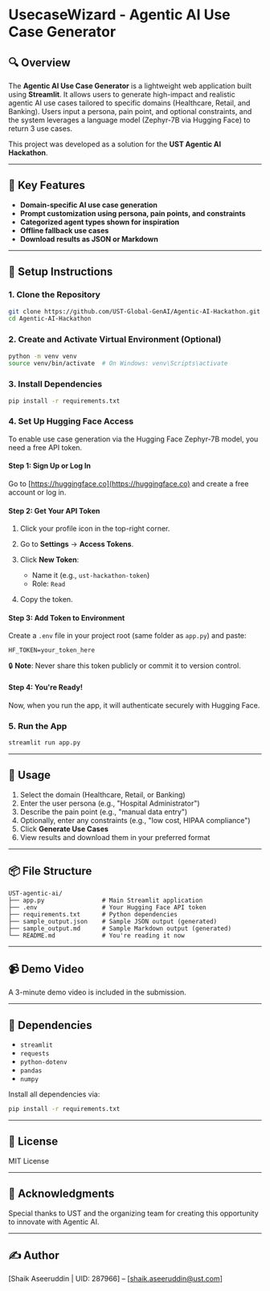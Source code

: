 # UsecaseWizard - Agentic AI Use Case Generator

## 🔍 Overview

The **Agentic AI Use Case Generator** is a lightweight web application built using **Streamlit**. It allows users to generate high-impact and realistic agentic AI use cases tailored to specific domains (Healthcare, Retail, and Banking). Users input a persona, pain point, and optional constraints, and the system leverages a language model (Zephyr-7B via Hugging Face) to return 3 use cases.

This project was developed as a solution for the **UST Agentic AI Hackathon**.

---

## 🎯 Key Features

* **Domain-specific AI use case generation**
* **Prompt customization using persona, pain points, and constraints**
* **Categorized agent types shown for inspiration**
* **Offline fallback use cases**
* **Download results as JSON or Markdown**

---

## 🚀 Setup Instructions

### 1. Clone the Repository

```bash
git clone https://github.com/UST-Global-GenAI/Agentic-AI-Hackathon.git
cd Agentic-AI-Hackathon
```

### 2. Create and Activate Virtual Environment (Optional)

```bash
python -m venv venv
source venv/bin/activate  # On Windows: venv\Scripts\activate
```

### 3. Install Dependencies

```bash
pip install -r requirements.txt
```

### 4. Set Up Hugging Face Access

To enable use case generation via the Hugging Face Zephyr-7B model, you need a free API token.

#### Step 1: Sign Up or Log In

Go to [https://huggingface.co](https://huggingface.co) and create a free account or log in.

#### Step 2: Get Your API Token

1. Click your profile icon in the top-right corner.
2. Go to **Settings** → **Access Tokens**.
3. Click **New Token**:

   * Name it (e.g., `ust-hackathon-token`)
   * Role: `Read`
4. Copy the token.

#### Step 3: Add Token to Environment

Create a `.env` file in your project root (same folder as `app.py`) and paste:

```env
HF_TOKEN=your_token_here
```

🔒 **Note**: Never share this token publicly or commit it to version control.

#### Step 4: You're Ready!

Now, when you run the app, it will authenticate securely with Hugging Face.

### 5. Run the App

```bash
streamlit run app.py
```

---

## 🧪 Usage

1. Select the domain (Healthcare, Retail, or Banking)
2. Enter the user persona (e.g., "Hospital Administrator")
3. Describe the pain point (e.g., "manual data entry")
4. Optionally, enter any constraints (e.g., "low cost, HIPAA compliance")
5. Click **Generate Use Cases**
6. View results and download them in your preferred format

---

## 📦 File Structure

```
UST-agentic-ai/
├── app.py                # Main Streamlit application
├── .env                  # Your Hugging Face API token
├── requirements.txt      # Python dependencies
├── sample_output.json    # Sample JSON output (generated)
├── sample_output.md      # Sample Markdown output (generated)
└── README.md             # You're reading it now
```

---

## 📹 Demo Video

A 3-minute demo video is included in the submission.

---

## 📎 Dependencies

* `streamlit`
* `requests`
* `python-dotenv`
* `pandas`
* `numpy`

Install all dependencies via:

```bash
pip install -r requirements.txt
```

---

## 📌 License

MIT License

---

## 🙌 Acknowledgments

Special thanks to UST and the organizing team for creating this opportunity to innovate with Agentic AI.

---

## ✍️ Author

\[Shaik Aseeruddin | UID: 287966] – \[shaik.aseeruddin@ust.com]
